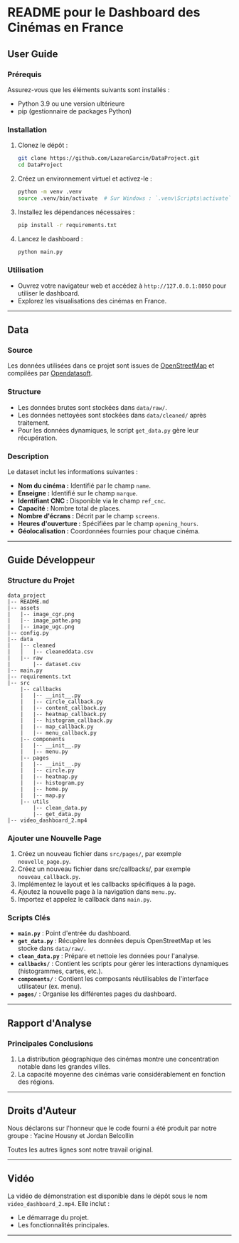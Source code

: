 # README pour le Dashboard des Cinémas en France

## User Guide

### Prérequis

Assurez-vous que les éléments suivants sont installés :

- Python 3.9 ou une version ultérieure
- pip (gestionnaire de packages Python)

### Installation

1. Clonez le dépôt :

   ```bash
   git clone https://github.com/LazareGarcin/DataProject.git
   cd DataProject
   ```

2. Créez un environnement virtuel et activez-le :

   ```bash
   python -m venv .venv
   source .venv/bin/activate  # Sur Windows : `.venv\Scripts\activate`
   ```

3. Installez les dépendances nécessaires :

   ```bash
   pip install -r requirements.txt
   ```

4. Lancez le dashboard :

   ```bash
   python main.py
   ```

### Utilisation

- Ouvrez votre navigateur web et accédez à `http://127.0.0.1:8050` pour utiliser le dashboard.
- Explorez les visualisations des cinémas en France.

---

## Data

### Source

Les données utilisées dans ce projet sont issues de [OpenStreetMap](https://www.openstreetmap.org/) et compilées par [Opendatasoft](https://www.opendatasoft.com/).

### Structure

- Les données brutes sont stockées dans `data/raw/`.
- Les données nettoyées sont stockées dans `data/cleaned/` après traitement.
- Pour les données dynamiques, le script `get_data.py` gère leur récupération.

### Description

Le dataset inclut les informations suivantes :

- **Nom du cinéma :** Identifié par le champ `name`.
- **Enseigne :** Identifié sur le champ `marque`.
- **Identifiant CNC :** Disponible via le champ `ref_cnc`.
- **Capacité :** Nombre total de places.
- **Nombre d'écrans :** Décrit par le champ `screens`.
- **Heures d'ouverture :** Spécifiées par le champ `opening_hours`.
- **Géolocalisation :** Coordonnées fournies pour chaque cinéma.

---

## Guide Développeur

### Structure du Projet

```
data_project
|-- README.md
|-- assets
|   |-- image_cgr.png
|   |-- image_pathe.png
|   |-- image_ugc.png
|-- config.py
|-- data
|   |-- cleaned
|   │   |-- cleaneddata.csv
|   |-- raw
|       |-- dataset.csv
|-- main.py
|-- requirements.txt
|-- src
    |-- callbacks
    |   |-- __init__.py
    |   |-- circle_callback.py
    |   |-- content_callback.py
    |   |-- heatmap_callback.py
    |   |-- histogram_callback.py
    |   |-- map_callback.py
    |   |-- menu_callback.py
    |-- components
    |   |-- __init__.py
    |   |-- menu.py
    |-- pages
    |   |-- __init__.py
    |   |-- circle.py
    |   |-- heatmap.py
    |   |-- histogram.py
    |   |-- home.py
    |   |-- map.py
    |-- utils
        |-- clean_data.py
        |-- get_data.py
|-- video_dashboard_2.mp4
```

### Ajouter une Nouvelle Page

1. Créez un nouveau fichier dans `src/pages/`, par exemple `nouvelle_page.py`.
2. Créez un nouveau fichier dans src/callbacks/, par exemple `nouveau_callback.py`.
3. Implémentez le layout et les callbacks spécifiques à la page.
4. Ajoutez la nouvelle page à la navigation dans `menu.py`.
5. Importez et appelez le callback dans `main.py`.

### Scripts Clés

- **`main.py`** : Point d'entrée du dashboard.
- **`get_data.py`** : Récupère les données depuis OpenStreetMap et les stocke dans `data/raw/`.
- **`clean_data.py`** : Prépare et nettoie les données pour l'analyse.
- **`callbacks/`** : Contient les scripts pour gérer les interactions dynamiques (histogrammes, cartes, etc.).
- **`components/`** : Contient les composants réutilisables de l'interface utilisateur (ex. menu).
- **`pages/`** : Organise les différentes pages du dashboard.

---

## Rapport d'Analyse

### Principales Conclusions

1. La distribution géographique des cinémas montre une concentration notable dans les grandes villes.
2. La capacité moyenne des cinémas varie considérablement en fonction des régions.

---

## Droits d'Auteur

Nous déclarons sur l'honneur que le code fourni a été produit par notre groupe : Yacine Housny et Jordan Belcollin

Toutes les autres lignes sont notre travail original.&#x20;

---

## Vidéo

La vidéo de démonstration est disponible dans le dépôt sous le nom `video_dashboard_2.mp4`. Elle inclut :

- Le démarrage du projet.
- Les fonctionnalités principales.

---

